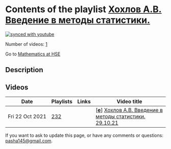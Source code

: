 # Contents of the playlist [Хохлов А.В. Введение в методы статистики.](https://www.youtube.com/playlist?list=PLq3E5oubNNoA0dQKTkvvqtIkW3TosTuhK)

[![synced with youtube](https://img.shields.io/github/last-commit/mathphysschool/mathphysschool.github.io/autoupdate1?label=synced%20with%20youtube)](https://github.com/mathphysschool/mathphysschool.github.io/commits/autoupdate1)

Number of videos: [1](#videos)

Go to [Mathematics at HSE](../README.md)

## Description



## Videos

|Date|Playlists|Links|Video title|
|---|---|---|---|
| Fri&nbsp;22&nbsp;Oct&nbsp;2021 | [232](../playlists/232 "Хохлов А.В. Введение в методы статистики.") |  | [[**e**](https://studio.youtube.com/video/pJuxgEhLRtU/edit "Edit")] [Хохлов А.В. Введение в методы статистики. 29.10.21](https://www.youtube.com/watch?v=pJuxgEhLRtU&list=PLq3E5oubNNoA0dQKTkvvqtIkW3TosTuhK) |


 If you want to ask to update this page, or have any comments or questions: <pasha145@gmail.com>.